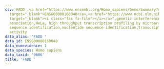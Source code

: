```yaml
---
csv: FADD ,<a href="https://www.ensembl.org/Homo_sapiens/Gene/Summary?db=core;g=ENSG00000168040"
  target="_blank">ENSG00000168040</a>,<a href="https://www.ncbi.nlm.nih.gov/pubmed/28369544"
  target="_blank"><i class="fas fa-file"></i></a>",genetic interference,functional
  association,HeLa, high throughput transcription profiling by microarray,nucleotide
  sequence identification,nucleotide sequence identification,transcriptional regulation,down-regulates
  activity
data_alias: 'FADD '
data_id: ENSG00000168040
data_numevidence: 1
data_species: Homo sapiens
data_taxid: '9606'
title: 'FADD '
---
```


